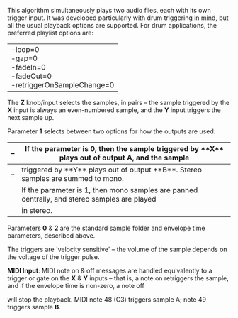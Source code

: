 
This algorithm simultaneously plays two audio files, each with its own trigger input. It was developed particularly with
drum triggering in mind, but all the usual playback options are supported. For drum applications, the preferred playlist
options are:

<table>
<tbody>
<tr class="odd">
<td>-loop=0<br />
-gap=0<br />
-fadeIn=0<br />
-fadeOut=0<br />
-retriggerOnSampleChange=0</td>
</tr>
</tbody>
</table>

The **Z** knob/input selects the samples, in pairs – the sample triggered by the **X** input is always an even-numbered sample,
and the **Y** input triggers the next sample up.

Parameter **1** selects between two options for how the outputs are used:

<table>
<thead>
<tr class="header">
<th>–</th>
<th>If the parameter is 0, then the sample triggered by **X** plays out of output A, and the sample</th>
</tr>
</thead>
<tbody>
<tr class="odd">
<td>–</td>
<td>triggered by **Y** plays out of output **B**. Stereo samples are summed to mono.</td>
</tr>
<tr class="even">
<td></td>
<td>If the parameter is 1, then mono samples are panned centrally, and stereo samples are played</td>
</tr>
<tr class="odd">
<td></td>
<td>in stereo.</td>
</tr>
</tbody>
</table>

Parameters **0** & **2** are the standard sample folder and envelope time parameters, described above.

The triggers are 'velocity sensitive' – the volume of the sample depends on the voltage of the trigger pulse.

**MIDI Input**: MIDI note on & off messages are handled equivalently to a trigger or gate on the **X** & **Y** inputs – that is,
a note on retriggers the sample, and if the envelope time is non-zero, a note off

will stop the playback. MIDI note 48 (C3) triggers sample A; note 49 triggers sample **B**.
